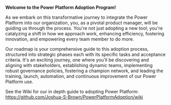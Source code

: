 **Welcome to the Power Platform Adoption Program!**

As we embark on this transformative journey to integrate the Power Platform into our organization, you, as a pivotal product manager, will be guiding us through the process. You're not just adopting a new tool; you're catalyzing a shift in how we approach work, enhancing efficiency, fostering innovation, and empowering every team member to do more.

Our roadmap is your comprehensive guide to this adoption process, structured into strategic phases each with its specific tasks and acceptance criteria. It's an exciting journey, one where you'll be discovering and aligning with stakeholders, establishing dynamic teams, implementing robust governance policies, fostering a champion network, and leading the training, launch, automation, and continuous improvement of our Power Platform use.

See the Wiki for our in depth guide to adopting Power Platform:
https://github.com/Joshua-S-Brown/PowerPlatformAdoption/wiki
